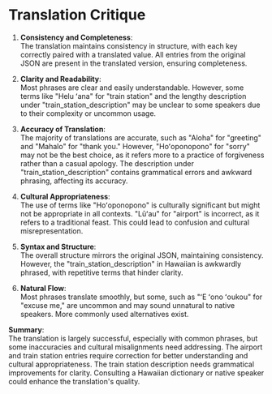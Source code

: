 # Translation Critique

1. **Consistency and Completeness**:  
   The translation maintains consistency in structure, with each key correctly paired with a translated value. All entries from the original JSON are present in the translated version, ensuring completeness.

2. **Clarity and Readability**:  
   Most phrases are clear and easily understandable. However, some terms like "Helu ʻana" for "train station" and the lengthy description under "train_station_description" may be unclear to some speakers due to their complexity or uncommon usage.

3. **Accuracy of Translation**:  
   The majority of translations are accurate, such as "Aloha" for "greeting" and "Mahalo" for "thank you." However, "Hoʻoponopono" for "sorry" may not be the best choice, as it refers more to a practice of forgiveness rather than a casual apology. The description under "train_station_description" contains grammatical errors and awkward phrasing, affecting its accuracy.

4. **Cultural Appropriateness**:  
   The use of terms like "Hoʻoponopono" is culturally significant but might not be appropriate in all contexts. "Lūʻau" for "airport" is incorrect, as it refers to a traditional feast. This could lead to confusion and cultural misrepresentation.

5. **Syntax and Structure**:  
   The overall structure mirrors the original JSON, maintaining consistency. However, the "train_station_description" in Hawaiian is awkwardly phrased, with repetitive terms that hinder clarity.

6. **Natural Flow**:  
   Most phrases translate smoothly, but some, such as "ʻE ʻono ʻoukou" for "excuse me," are uncommon and may sound unnatural to native speakers. More commonly used alternatives exist.

**Summary**:  
The translation is largely successful, especially with common phrases, but some inaccuracies and cultural misalignments need addressing. The airport and train station entries require correction for better understanding and cultural appropriateness. The train station description needs grammatical improvements for clarity. Consulting a Hawaiian dictionary or native speaker could enhance the translation's quality.
